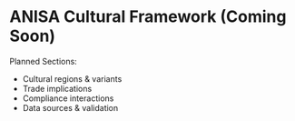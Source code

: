# ANISA Cultural Framework (Coming Soon)

Planned Sections:
- Cultural regions & variants
- Trade implications
- Compliance interactions
- Data sources & validation

